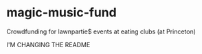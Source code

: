 # magic-music-fund
Crowdfunding for lawnpartie$ events at eating clubs (at Princeton)


I'M CHANGING THE README